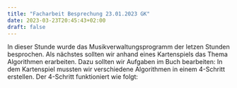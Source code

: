 ```yaml
---
title: "Facharbeit Besprechung 23.01.2023 GK"
date: 2023-03-23T20:45:43+02:00
draft: false
---
```


In dieser Stunde wurde das Musikverwaltungsprogramm der letzen Stunden besprochen. Als nächstes sollten wir anhand eines Kartenspiels das Thema Algorithmen erarbeiten. Dazu sollten wir Aufgaben im Buch bearbeiten: In dem Kartenspiel mussten wir verschiedene Algorithmen in einem 4-Schritt erstellen. Der 4-Schritt funktioniert wie folgt: 